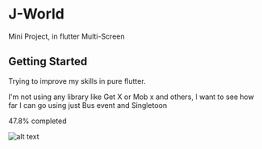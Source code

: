 <h1>J-World</h1>

Mini Project, in flutter Multi-Screen


## Getting Started


Trying to improve my skills in pure flutter.

I'm not using any library like Get X or Mob x and others, I want to see how far I can go using just Bus event and Singletoon

47.8% completed

![alt text]([https://raw.githubusercontent.com/username/projectname/branch/path/to/img.png](https://github.com/calestro/jworld_store/blob/main/img/readme.png))

